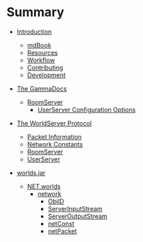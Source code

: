 # Summary

- [Introduction](introduction.md)
	- [mdBook](./introduction/mdbook.md)
	- [Resources](./introduction/resources.md)
	- [Workflow](./introduction/workflow.md)
	- [Contributing](./introduction/contributing.md)
	- [Development](./introduction/development.md)
	
- [The GammaDocs](./gamma_docs/gamma_docs.md)
	- [RoomServer]()
		- [UserServer Configuration Options](gamma_docs/room_server/user_server_configuration_options.md)
	
- [The WorldServer Protocol]()
  - [Packet Information](./protocol/packet.md)
  - [Network Constants](./protocol/constants.md)
  - [RoomServer](./protocol/room_server/room_server.md)
  - [UserServer](./protocol/user_server/user_server.md)
	
- [worlds.jar]()
	- [NET.worlds]()
		- [network]()
			- [ObjID](./jar/net/network/obj_id.md)
			- [ServerInputStream]()
			- [ServerOutputStream](./jar/net/network/server_output_stream.md)
			- [netConst](./jar/net/network/net_const.md)
			- [netPacket](./jar/net/network/net_packet.md)
